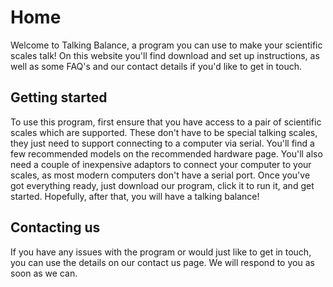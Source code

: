 # Home

Welcome to Talking Balance, a program you can use to make your scientific scales talk!
On this website you'll find download and set up instructions, as well as some FAQ's and our contact details if you'd like to get in touch.

## Getting started

To use this program, first ensure that you have access to a pair of scientific scales which are supported. These don't have to be special talking scales, they just need to support connecting to a computer via serial. You'll find a few recommended models on the recommended hardware page. You'll also need a couple of inexpensive adaptors to connect your computer to your scales, as most modern computers don't have a serial port.
Once you've got everything ready, just download our program, click it to run it, and get started. Hopefully, after that, you will have a talking balance!

## Contacting us

If you have any issues with the program or would just like to get in touch, you can use the details on our contact us page. We will respond to you as soon as we can.